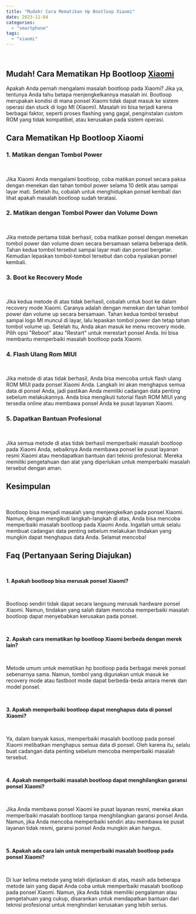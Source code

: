 ```yaml
---
title: "Mudah! Cara Mematikan Hp Bootloop Xiaomi"
date: 2023-11-04
categories: 
  - "smartphone"
tags: 
  - "xiaomi"
---
```


 

## Mudah! Cara Mematikan Hp Bootloop [Xiaomi](https://ajiekusumadhany.com/gadget/smartphone/xiaomi/)

Apakah Anda pernah mengalami masalah bootloop pada Xiaomi? Jika ya, tentunya Anda tahu betapa menjengkelkannya masalah ini. Bootloop merupakan kondisi di mana ponsel Xiaomi tidak dapat masuk ke sistem operasi dan stuck di logo MI (Xiaomi). Masalah ini bisa terjadi karena berbagai faktor, seperti proses flashing yang gagal, penginstalan custom ROM yang tidak kompatibel, atau kerusakan pada sistem operasi.

## Cara Mematikan Hp Bootloop Xiaomi

### 1\. Matikan dengan Tombol Power

 

Jika Xiaomi Anda mengalami bootloop, coba matikan ponsel secara paksa dengan menekan dan tahan tombol power selama 10 detik atau sampai layar mati. Setelah itu, cobalah untuk menghidupkan ponsel kembali dan lihat apakah masalah bootloop sudah teratasi.

### 2\. Matikan dengan Tombol Power dan Volume Down

 

Jika metode pertama tidak berhasil, coba matikan ponsel dengan menekan tombol power dan volume down secara bersamaan selama beberapa detik. Tahan kedua tombol tersebut sampai layar mati dan ponsel bergetar. Kemudian lepaskan tombol-tombol tersebut dan coba nyalakan ponsel kembali.

### 3\. Boot ke Recovery Mode

 

Jika kedua metode di atas tidak berhasil, cobalah untuk boot ke dalam recovery mode Xiaomi. Caranya adalah dengan menekan dan tahan tombol power dan volume up secara bersamaan. Tahan kedua tombol tersebut sampai logo MI muncul di layar, lalu lepaskan tombol power dan tetap tahan tombol volume up. Setelah itu, Anda akan masuk ke menu recovery mode. Pilih opsi "Reboot" atau "Restart" untuk merestart ponsel Anda. Ini bisa membantu memperbaiki masalah bootloop pada Xiaomi.

### 4\. Flash Ulang Rom MIUI

 

Jika metode di atas tidak berhasil, Anda bisa mencoba untuk flash ulang ROM MIUI pada ponsel Xiaomi Anda. Langkah ini akan menghapus semua data di ponsel Anda, jadi pastikan Anda memiliki cadangan data penting sebelum melakukannya. Anda bisa mengikuti tutorial flash ROM MIUI yang tersedia online atau membawa ponsel Anda ke pusat layanan Xiaomi.

### 5\. Dapatkan Bantuan Profesional

 

Jika semua metode di atas tidak berhasil memperbaiki masalah bootloop pada Xiaomi Anda, sebaiknya Anda membawa ponsel ke pusat layanan resmi Xiaomi atau mendapatkan bantuan dari teknisi profesional. Mereka memiliki pengetahuan dan alat yang diperlukan untuk memperbaiki masalah tersebut dengan aman.

## Kesimpulan

 

Bootloop bisa menjadi masalah yang menjengkelkan pada ponsel Xiaomi. Namun, dengan mengikuti langkah-langkah di atas, Anda bisa mencoba memperbaiki masalah bootloop pada Xiaomi Anda. Ingatlah untuk selalu membuat cadangan data penting sebelum melakukan tindakan yang mungkin dapat menghapus data Anda. Selamat mencoba!

## Faq (Pertanyaan Sering Diajukan)

 

**1\. Apakah bootloop bisa merusak ponsel Xiaomi?**

 

Bootloop sendiri tidak dapat secara langsung merusak hardware ponsel Xiaomi. Namun, tindakan yang salah dalam mencoba memperbaiki masalah bootloop dapat menyebabkan kerusakan pada ponsel.

 

**2\. Apakah cara mematikan hp bootloop Xiaomi berbeda dengan merek lain?**

 

Metode umum untuk mematikan hp bootloop pada berbagai merek ponsel sebenarnya sama. Namun, tombol yang digunakan untuk masuk ke recovery mode atau fastboot mode dapat berbeda-beda antara merek dan model ponsel.

 

**3\. Apakah memperbaiki bootloop dapat menghapus data di ponsel Xiaomi?**

 

Ya, dalam banyak kasus, memperbaiki masalah bootloop pada ponsel Xiaomi melibatkan menghapus semua data di ponsel. Oleh karena itu, selalu buat cadangan data penting sebelum mencoba memperbaiki masalah tersebut.

 

**4\. Apakah memperbaiki masalah bootloop dapat menghilangkan garansi ponsel Xiaomi?**

 

Jika Anda membawa ponsel Xiaomi ke pusat layanan resmi, mereka akan memperbaiki masalah bootloop tanpa menghilangkan garansi ponsel Anda. Namun, jika Anda mencoba memperbaiki sendiri atau membawa ke pusat layanan tidak resmi, garansi ponsel Anda mungkin akan hangus.

 

**5\. Apakah ada cara lain untuk memperbaiki masalah bootloop pada ponsel Xiaomi?**

 

Di luar kelima metode yang telah dijelaskan di atas, masih ada beberapa metode lain yang dapat Anda coba untuk memperbaiki masalah bootloop pada ponsel Xiaomi. Namun, jika Anda tidak memiliki pengalaman atau pengetahuan yang cukup, disarankan untuk mendapatkan bantuan dari teknisi profesional untuk menghindari kerusakan yang lebih serius.
